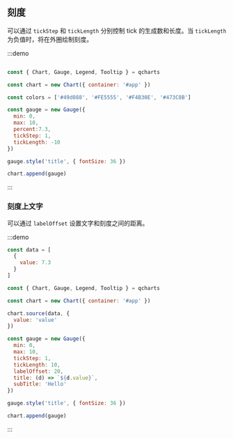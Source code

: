## 刻度

可以通过 `tickStep` 和 `tickLength` 分别控制 tick 的生成数和长度。当 `tickLength` 为负值时，将在外圈绘制刻度。

:::demo

```javascript

const { Chart, Gauge, Legend, Tooltip } = qcharts

const chart = new Chart({ container: '#app' })

const colors = ['#49d088', '#FE5555', '#F4B30E', '#473C8B']

const gauge = new Gauge({
  min: 0,
  max: 10,
  percent:7.3,
  tickStep: 1,
  tickLength: -10
})

gauge.style('title', { fontSize: 36 })

chart.append(gauge)
```

:::

### 刻度上文字

可以通过 `labelOffset` 设置文字和刻度之间的距离。

:::demo

```javascript
const data = [
  {
    value: 7.3
  }
]

const { Chart, Gauge, Legend, Tooltip } = qcharts

const chart = new Chart({ container: '#app' })

chart.source(data, {
  value: 'value'
})

const gauge = new Gauge({
  min: 0,
  max: 10,
  tickStep: 1,
  tickLength: 10,
  labelOffset: 20,
  title: (d) => `${d.value}`,
  subTitle: 'Hello'
})

gauge.style('title', { fontSize: 36 })

chart.append(gauge)
```

:::
